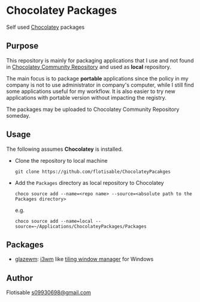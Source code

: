 # Chocolatey Packages
  Self used [Chocolatey](https://chocolatey.org/) packages
## Purpose
   This repository is mainly for packaging applications that I use and not found in [Chocolatey Community Repository](https://community.chocolatey.org/packages) and used as **local** repository.

   The main focus is to package **portable** applications since the policy in my company is not to use administrator in company's computer, while I still find some applications useful for my workflow.
   It is also easier to try new applications with portable version without impacting the registry.

   The packages may be uploaded to Chocolatey Community Repository someday.

## Usage
   The following assumes **Chocolatey** is installed.

   - Clone the repository to local machine
     ```
     git clone https://github.com/flotisable/ChocolateyPacakges
     ```

   - Add the `Packages` directory as local repository to Chocolatey
     ```
     choco source add --name=<repo name> --source=<absolute path to the Packages directory>
     ```
     e.g.
     ```
     choco source add --name=local --source=~/Applications/ChocolateyPackages/Packages
     ```

## Packages
   - [glazewm](https://github.com/lars-berger/GlazeWM): [i3wm](https://i3wm.org/) like [tiling window manager](https://en.wikipedia.org/wiki/Tiling_window_manager) for Windows

## Author
   Flotisable <s09930698@gmail.com>